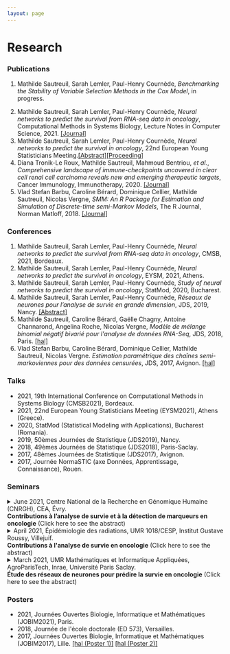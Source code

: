 ```yaml
---
layout: page
---
```


<div class="text-center">
  <h1>  Research</h1>
    </div>


### Publications

1. Mathilde Sautreuil, Sarah Lemler, Paul-Henry Cournède, *Benchmarking the Stability of Variable Selection Methods in the Cox Model*, in progress.
<!---[[Journal]](https://link-springer-com.insb.bib.cnrs.fr/article/10.1007%2Fs00262-020-02530-x)--->
<!---2. Mathilde Sautreuil, Sarah Lemler, Paul-Henry Cournède, *Neural network for survival analysis*, accepted to CMSB2021. [[hal]](https://hal-centralesupelec.archives-ouvertes.fr/hal-03224492/document)--->
2. Mathilde Sautreuil, Sarah Lemler, Paul-Henry Cournède, *Neural networks to predict the survival from RNA-seq data in oncology*, Computational Methods in Systems Biology, Lecture Notes in Computer Science, 2021. [[Journal]](https://link.springer.com/book/10.1007/978-3-030-85633-5)
3. Mathilde Sautreuil, Sarah Lemler, Paul-Henry Cournède, *Neural networks to predict the survival in oncology*, 22nd European Young Statisticians Meeting.[[Abstract]](https://www.eysm2021.panteion.gr/files/Book_of_Abstracts_EYSM_2021.pdf#page=49)[[Proceeding]](https://www.eysm2021.panteion.gr/files/Proceedings_EYSM_2021.pdf#page=117)
4. Diana Tronik-Le Roux, Mathilde Sautreuil, Mahmoud Bentriou, *et al.*, *Comprehensive landscape of immune-checkpoints uncovered in clear cell renal cell carcinoma reveals new and emerging therapeutic targets*, Cancer Immunology, Immunotherapy, 2020. [[Journal]](https://link.springer.com/article/10.1007%2Fs00262-020-02530-x)
5. Vlad Stefan Barbu, Caroline Bérard, Dominique Cellier, Mathilde Sautreuil, Nicolas Vergne, *SMM: An R Package for Estimation and Simulation of Discrete-time semi-Markov Models*, The R Journal, Norman Matloff, 2018. [[Journal]](https://journal.r-project.org/archive/2018/RJ-2018-050/RJ-2018-050.pdf)

### Conferences

1. Mathilde Sautreuil, Sarah Lemler, Paul-Henry Cournède, *Neural networks to predict the survival from RNA-seq data in oncology*, CMSB, 2021, Bordeaux.
1. Mathilde Sautreuil, Sarah Lemler, Paul-Henry Cournède, *Neural networks to predict the survival in oncology*, EYSM, 2021, Athens.
1. Mathilde Sautreuil, Sarah Lemler, Paul-Henry Cournède, *Study of neural networks to predict the survival in oncology*, StatMod, 2020, Bucharest.
2. Mathilde Sautreuil, Sarah Lemler, Paul-Henry Cournède, *Réseaux de neurones pour l’analyse de survie en grande dimension*, JDS, 2019, Nancy. [[Abstract]](http://jds2019.sfds.asso.fr/program/Soumissions/subm180.pdf)
3. Mathilde Sautreuil, Caroline Bérard, Gaëlle Chagny, Antoine Channarond, Angelina Roche, Nicolas Vergne, *Modèle de mélange binomial négatif bivarié pour l'analyse de données RNA-Seq*, JDS, 2018, Paris. [[hal]](https://hal.archives-ouvertes.fr/hal-02337265/)
4. Vlad Stefan Barbu, Caroline Bérard, Dominique Cellier, Mathilde Sautreuil, Nicolas Vergne. *Estimation paramétrique des chaînes semi-markoviennes pour des données censurées*, JDS, 2017, Avignon. [[hal]](https://hal.archives-ouvertes.fr/hal-02337254/)

### Talks

* 2021, 19th International Conference on Computational Methods in Systems Biology (CMSB2021), Bordeaux.
* 2021, 22nd European Young Statisticians Meeting (EYSM2021), Athens (Greece).
* 2020, StatMod (Statistical Modeling with Applications), Bucharest (Romania).
* 2019, 50èmes Journées de Statistique (JDS2019), Nancy.
* 2018, 49èmes Journées de Statistique (JDS2018), Paris-Saclay.
* 2017, 48èmes Journées de Statistique (JDS2017), Avignon.
* 2017, Journée NormaSTIC (axe Données, Apprentissage, Connaissance), Rouen.

### Seminars
<details>
<summary>June 2021, Centre National de la Recherche en Génomique Humaine (CNRGH), CEA, Évry. <br>
<b class="term">Contributions à l’analyse de survie et à la détection de marqueurs en oncologie</b> (Click here to see the abstract) </summary>
<p>
Résumé : <br>
to complete...
</p>
</details>
<details>
<summary>April 2021, Épidémiologie des radiations, UMR 1018/CESP, Institut Gustave Roussy, Villejuif. <br>
<b class="term">Contributions à l'analyse de survie en oncologie</b> (Click here to see the abstract) </summary>
<p> Résumé : <br>
La médecine de précision en oncologie permet d’adapter les traitements aux caractéristiques des patients. L’utilisation des données d’expression de gènes comme caractéristiques amène de nouvelles problématiques : la grande dimension. L’objectif de cette présentation est d’étudier et développer des méthodes adaptées à la grande dimension pour l’analyse de survie en oncologie. Dans une première partie de cet exposé, nous étudions les méthodes de régularisation et de screening pour mettre en évidence les gènes influençant la survie des patients. La stabilité de ces méthodes est étudiée à partir d’indices de similarité et d’autres critères sur des données simulées et réelles. Dans la seconde partie de cette présentation, nous nous intéressons à la prédiction de la survie en grande dimension.  La méthode classique pour prédire la survie en grande dimension consiste à utiliser une procédure Lasso utilisant la log-vraisemblance partielle. Les méthodes de deep learning sont des méthodes de plus en plus populaires permettant de gérer des effets non-linéaires et des interactions. Nous nous sommes intéressés à deux approches de réseaux de neurones pour prédire la survie en grande dimension : une basée sur la log-vraisemblance partielle de Cox (appelée cox-nnet) et une seconde sur un modèle à temps discret prédisant directement le risque instantané. Nous nous sommes particulièrement concentrés sur cette dernière en proposant plusieurs structures et des régularisations adaptées. Pour comparer les performances des différentes méthodes, nous avons d’une part créé un plan de simulations avec des données de différents niveaux de complexité et d’autre part considéré deux jeux de données réelles. 
</p>
</details>
<details><summary>March 2021, UMR Mathématiques et Informatique Appliquées, AgroParisTech, Inrae, Université Paris Saclay. <br>
<b class="term">Étude des réseaux de neurones pour prédire la survie en oncologie</b>  (Click here to see the abstract) </summary>
<p>Résumé : <br>
Dans cette présentation, on étudie le potentiel des réseaux de neurones pour la prédiction de la survie en grande dimension. Dans les études cliniques en oncologie, le nombre de variables est de plus en plus important notamment grâce aux données omiques, mais la taille des cohortes de patients reste relativement modeste. La méthode classique pour prédire la survie en grande dimension consiste à utiliser une procédure Lasso utilisant la log-vraisemblance partielle de Cox. Les méthodes de deep learning sont des méthodes de plus en plus populaires permettant de gérer des effets non-linéaires et des interactions. Nous nous sommes intéressés à deux approches de réseaux de neurones pour prédire la survie en grande dimension : une basée sur la log-vraisemblance partielle de Cox (appelée cox-nnet) et une seconde sur un modèle à temps discret prédisant directement le facteur de risque. Nous nous sommes particulièrement concentrés sur cette dernière en proposant plusieurs structures et des régularisations adaptées (notamment de type fused-lasso). Pour comparer les performances des différentes méthodes, nous avons d’une part créé un plan de simulations avec des données de différents niveaux de complexité et d’autre part considéré deux jeux de données réelles.
</p>
</details>

### Posters

* 2021, Journées Ouvertes Biologie, Informatique et Mathématiques (JOBIM2021), Paris.
* 2018, Journée de l'école doctorale (ED 573), Versailles.
* 2017, Journées Ouvertes Biologie, Informatique et Mathématiques (JOBIM2017), Lille. [[hal (Poster 1)]](https://hal.archives-ouvertes.fr/hal-01563604/document#page=160) [[hal (Poster 2)]](https://hal.archives-ouvertes.fr/hal-01563604/document#page=161)

